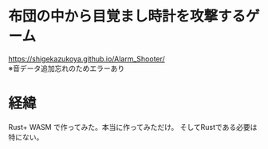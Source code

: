 # 布団の中から目覚まし時計を攻撃するゲーム
https://shigekazukoya.github.io/Alarm_Shooter/  
※音データ追加忘れのためエラーあり

# 経緯
Rust+ WASM で作ってみた。本当に作ってみただけ。
そしてRustである必要は特にない。
